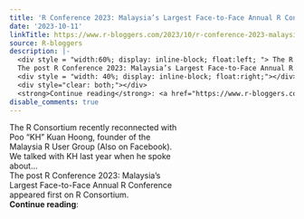 ```yaml
---
title: 'R Conference 2023: Malaysia’s Largest Face-to-Face Annual R Conference '
date: '2023-10-11'
linkTitle: https://www.r-bloggers.com/2023/10/r-conference-2023-malaysias-largest-face-to-face-annual-r-conference/
source: R-bloggers
description: |-
  <div style = "width:60%; display: inline-block; float:left; "> The R Consortium recently reconnected with Poo “KH” Kuan Hoong, founder of the Malaysia R User Group (Also on Facebook). We talked with KH last year when he spoke about...<br />
  The post R Conference 2023: Malaysia’s Largest Face-to-Face Annual R Conference  appeared first on R Consortium.</div>
  <div style = "width: 40%; display: inline-block; float:right;"></div>
  <div style="clear: both;"></div>
  <strong>Continue reading</strong>: <a href="https://www.r-bloggers.com/2023/10/r-conference-2023-malaysias-largest-face-to-face-annual-r- ...
disable_comments: true
---
```

<div style = "width:60%; display: inline-block; float:left; "> The R Consortium recently reconnected with Poo “KH” Kuan Hoong, founder of the Malaysia R User Group (Also on Facebook). We talked with KH last year when he spoke about...<br />
The post R Conference 2023: Malaysia’s Largest Face-to-Face Annual R Conference  appeared first on R Consortium.</div>
<div style = "width: 40%; display: inline-block; float:right;"></div>
<div style="clear: both;"></div>
<strong>Continue reading</strong>: <a href="https://www.r-bloggers.com/2023/10/r-conference-2023-malaysias-largest-face-to-face-annual-r- ...